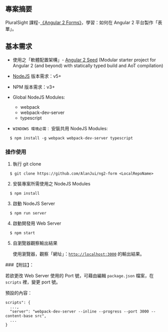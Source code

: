 ## 專案摘要

PluralSight 課程-[《Angular 2 Forms》](https://app.pluralsight.com/library/courses/angular-2-forms/table-of-contents)，學習：如何在 Angular 2 平台製作「表單」。



## 基本需求

 - 使用之「軟體配置架構」- [Angular 2 Seed](https://github.com/mgechev/angular-seed)
   (Modular starter project for Angular 2 (and beyond) with statically typed build and AoT compilation)

 - [NodeJS](https://nodejs.org/) 版本需求：v5+
 
 - NPM 版本需求：v3+
 
 - Global NodeJS Modules:
 
    * webpack
    * webpack-dev-server
    * typescript
 
 - `WINDOWS 環境必需：` 安裝共用 NodeJS Modules:

```
  $ npm install -g webpack webpack-dev-server typescript 
```
  

### 操作使用

 1. 執行 git clone
 
```
  $ git clone https://github.com/AlanJui/ng2-form <LocalRepoName>
```
 
 2. 安裝專案所需使用之 NodeJS Modules
  
```
  $ npm install
``` 
 
 3. 啟動 NodeJS Server
 
```
  $ npm run server
``` 
 
 4. 啟動開發用 Web Server
  
```
  $ npm start
```

 5. 自瀏覽器觀察輸出結果
 
    使用瀏覽器，觀察「網址」：[`http://localhost:3000`](http://localhost:3000)  的輸出結果。



###【附註】：
  
若欲更改 Web Server 使用的 Port 號，可藉由編輯 `package.json` 檔案，在 `scripts` 裡，變更 port 號。
  
預設的內容：
  
```
scripts": {
  ...,
  "server": "webpack-dev-server --inline --progress --port 3000 --content-base src",
  ...
}    
```   
